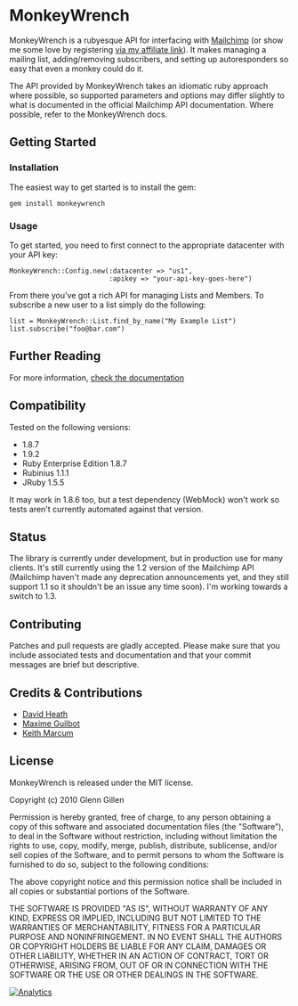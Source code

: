 # MonkeyWrench
MonkeyWrench is a rubyesque API for interfacing with [Mailchimp](http://www.mailchimp.com) (or show me some love by registering [via my affiliate link](http://eepurl.com/Ge71)). It makes managing a mailing list, adding/removing subscribers, and setting up autoresponders so easy that even a monkey could do it.

The API provided by MonkeyWrench takes an idiomatic ruby approach where possible, so supported parameters and options may differ slightly to what is documented in the official Mailchimp API documentation. Where possible, refer to the MonkeyWrench docs.

## Getting Started

### Installation

The easiest way to get started is to install the gem:

    gem install monkeywrench

### Usage

To get started, you need to first connect to the appropriate datacenter with your API key:

    MonkeyWrench::Config.new(:datacenter => "us1",
                             :apikey => "your-api-key-goes-here")

From there you've got a rich API for managing Lists and Members. To subscribe a new user to a list simply do the following:

    list = MonkeyWrench::List.find_by_name("My Example List")
    list.subscribe("foo@bar.com")

## Further Reading

For more information, [check the documentation](http://rdoc.info/projects/rubypond/monkeywrench)

## Compatibility

Tested on the following versions:

* 1.8.7
* 1.9.2
* Ruby Enterprise Edition 1.8.7
* Rubinius 1.1.1
* JRuby 1.5.5

It may work in 1.8.6 too, but a test dependency (WebMock) won't work so tests aren't currently automated against that version.

## Status

The library is currently under development, but in production use for many clients. It's still currently using the 1.2 version of the Mailchimp API (Mailchimp haven't made any deprecation announcements yet, and they still support 1.1 so it shouldn't be an issue any time soon). I'm working towards a switch to 1.3.

## Contributing

Patches and pull requests are gladly accepted. Please make sure that you include associated tests and documentation and that your commit messages are brief but descriptive.

## Credits & Contributions

* [David Heath](https://davidheath.org/)
* [Maxime Guilbot](https://github.com/maxime)
* [Keith Marcum](https://github.com/kamarcum)

## License

MonkeyWrench is released under the MIT license.

Copyright (c) 2010 Glenn Gillen

Permission is hereby granted, free of charge, to any person obtaining a copy
of this software and associated documentation files (the "Software"), to deal
in the Software without restriction, including without limitation the rights
to use, copy, modify, merge, publish, distribute, sublicense, and/or sell
copies of the Software, and to permit persons to whom the Software is
furnished to do so, subject to the following conditions:

The above copyright notice and this permission notice shall be included in
all copies or substantial portions of the Software.

THE SOFTWARE IS PROVIDED "AS IS", WITHOUT WARRANTY OF ANY KIND, EXPRESS OR
IMPLIED, INCLUDING BUT NOT LIMITED TO THE WARRANTIES OF MERCHANTABILITY,
FITNESS FOR A PARTICULAR PURPOSE AND NONINFRINGEMENT. IN NO EVENT SHALL THE
AUTHORS OR COPYRIGHT HOLDERS BE LIABLE FOR ANY CLAIM, DAMAGES OR OTHER
LIABILITY, WHETHER IN AN ACTION OF CONTRACT, TORT OR OTHERWISE, ARISING FROM,
OUT OF OR IN CONNECTION WITH THE SOFTWARE OR THE USE OR OTHER DEALINGS IN
THE SOFTWARE.

[![Analytics](https://ga-beacon.appspot.com/UA-46840117-1/monkeywrench/readme?pixel)](https://github.com/igrigorik/ga-beacon)
